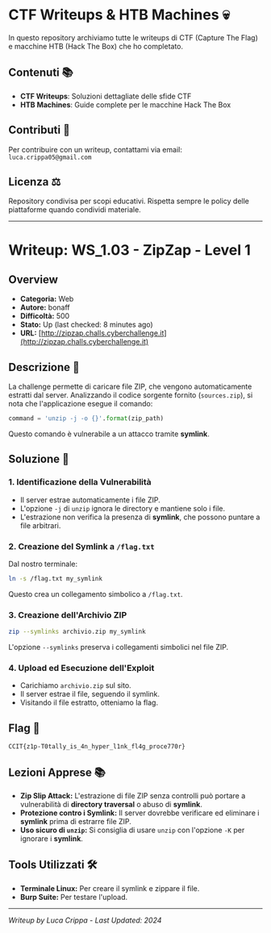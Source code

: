 # CTF Writeups & HTB Machines 💀

In questo repository archiviamo tutte le writeups di CTF (Capture The Flag) e macchine HTB (Hack The Box) che ho completato.

## Contenuti 📚
- **CTF Writeups**: Soluzioni dettagliate delle sfide CTF
- **HTB Machines**: Guide complete per le macchine Hack The Box

## Contributi 🤝
Per contribuire con un writeup, contattami via email: `luca.crippa05@gmail.com`

## Licenza ⚖️
Repository condivisa per scopi educativi. Rispetta sempre le policy delle piattaforme quando condividi materiale.

---

# Writeup: WS_1.03 - ZipZap - Level 1

## Overview
- **Categoria:** Web
- **Autore:** bonaff
- **Difficoltà:** 500
- **Stato:** Up (last checked: 8 minutes ago)
- **URL:** [http://zipzap.challs.cyberchallenge.it](http://zipzap.challs.cyberchallenge.it)

## Descrizione 📝
La challenge permette di caricare file ZIP, che vengono automaticamente estratti dal server. Analizzando il codice sorgente fornito (`sources.zip`), si nota che l'applicazione esegue il comando:
```python
command = 'unzip -j -o {}'.format(zip_path)
```
Questo comando è vulnerabile a un attacco tramite **symlink**.

## Soluzione 🎯

### 1. Identificazione della Vulnerabilità
- Il server estrae automaticamente i file ZIP.
- L'opzione `-j` di `unzip` ignora le directory e mantiene solo i file.
- L'estrazione non verifica la presenza di **symlink**, che possono puntare a file arbitrari.

### 2. Creazione del Symlink a `/flag.txt`
Dal nostro terminale:
```sh
ln -s /flag.txt my_symlink
```
Questo crea un collegamento simbolico a `/flag.txt`.

### 3. Creazione dell'Archivio ZIP
```sh
zip --symlinks archivio.zip my_symlink
```
L'opzione `--symlinks` preserva i collegamenti simbolici nel file ZIP.

### 4. Upload ed Esecuzione dell'Exploit
- Carichiamo `archivio.zip` sul sito.
- Il server estrae il file, seguendo il symlink.
- Visitando il file estratto, otteniamo la flag.

## Flag 🏁
```
CCIT{z1p-T0tally_is_4n_hyper_l1nk_fl4g_proce770r}
```

## Lezioni Apprese 📚
- **Zip Slip Attack:** L'estrazione di file ZIP senza controlli può portare a vulnerabilità di **directory traversal** o abuso di **symlink**.
- **Protezione contro i Symlink:** Il server dovrebbe verificare ed eliminare i **symlink** prima di estrarre file ZIP.
- **Uso sicuro di `unzip`:** Si consiglia di usare `unzip` con l'opzione `-K` per ignorare i **symlink**.

## Tools Utilizzati 🛠️
- **Terminale Linux:** Per creare il symlink e zippare il file.
- **Burp Suite:** Per testare l'upload.

---

*Writeup by Luca Crippa - Last Updated: 2024*

